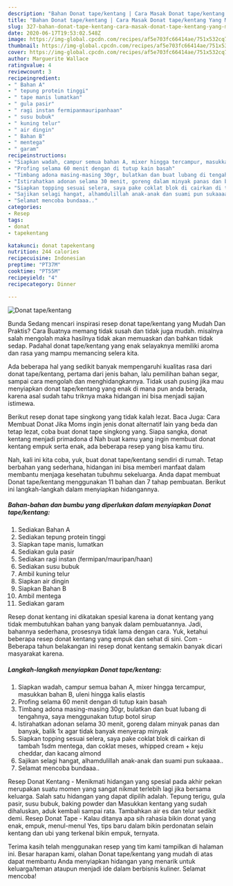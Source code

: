 ```yaml
---
description: "Bahan Donat tape/kentang | Cara Masak Donat tape/kentang Yang Mudah Dan Praktis"
title: "Bahan Donat tape/kentang | Cara Masak Donat tape/kentang Yang Mudah Dan Praktis"
slug: 327-bahan-donat-tape-kentang-cara-masak-donat-tape-kentang-yang-mudah-dan-praktis
date: 2020-06-17T19:53:02.548Z
image: https://img-global.cpcdn.com/recipes/af5e703fc66414ae/751x532cq70/donat-tapekentang-foto-resep-utama.jpg
thumbnail: https://img-global.cpcdn.com/recipes/af5e703fc66414ae/751x532cq70/donat-tapekentang-foto-resep-utama.jpg
cover: https://img-global.cpcdn.com/recipes/af5e703fc66414ae/751x532cq70/donat-tapekentang-foto-resep-utama.jpg
author: Marguerite Wallace
ratingvalue: 4
reviewcount: 3
recipeingredient:
- " Bahan A"
- " tepung protein tinggi"
- " tape manis lumatkan"
- " gula pasir"
- " ragi instan fermipanmauripanhaan"
- " susu bubuk"
- " kuning telur"
- " air dingin"
- " Bahan B"
- " mentega"
- " garam"
recipeinstructions:
- "Siapkan wadah, campur semua bahan A, mixer hingga tercampur, masukkan bahan B, uleni hingga kalis elastis"
- "Profing selama 60 menit dengan di tutup kain basah"
- "Timbang adona masing-masing 30gr, bulatkan dan buat lubang di tengahnya, saya menggunakan tutup botol sirup"
- "Istirahatkan adonan selama 30 menit, goreng dalam minyak panas dan banyak, balik 1x agar tidak banyak menyerap minyak"
- "Siapkan topping sesuai selera, saya pake coklat blok di cairkan di tambah 1sdm mentega, dan coklat meses, whipped cream + keju cheddar, dan kacang almond"
- "Sajikan selagi hangat, alhamdulillah anak-anak dan suami pun sukaaaa.."
- "Selamat mencoba bundaaa.."
categories:
- Resep
tags:
- donat
- tapekentang

katakunci: donat tapekentang 
nutrition: 244 calories
recipecuisine: Indonesian
preptime: "PT37M"
cooktime: "PT55M"
recipeyield: "4"
recipecategory: Dinner

---
```



![Donat tape/kentang](https://img-global.cpcdn.com/recipes/af5e703fc66414ae/751x532cq70/donat-tapekentang-foto-resep-utama.jpg)

Bunda Sedang mencari inspirasi resep donat tape/kentang yang Mudah Dan Praktis? Cara Buatnya memang tidak susah dan tidak juga mudah. misalnya salah mengolah maka hasilnya tidak akan memuaskan dan bahkan tidak sedap. Padahal donat tape/kentang yang enak selayaknya memiliki aroma dan rasa yang mampu memancing selera kita.

Ada beberapa hal yang sedikit banyak mempengaruhi kualitas rasa dari donat tape/kentang, pertama dari jenis bahan, lalu pemilihan bahan segar, sampai cara mengolah dan menghidangkannya. Tidak usah pusing jika mau menyiapkan donat tape/kentang yang enak di mana pun anda berada, karena asal sudah tahu triknya maka hidangan ini bisa menjadi sajian istimewa.

Berikut resep donat tape singkong yang tidak kalah lezat. Baca Juga: Cara Membuat Donat Jika Moms ingin jenis donat alternatif lain yang beda dan tetap lezat, coba buat donat tape singkong yang. Siapa sangka, donat kentang menjadi primadona d Nah buat kamu yang ingin membuat donat kentang empuk serta enak, ada beberapa resep yang bisa kamu tiru.


Nah, kali ini kita coba, yuk, buat donat tape/kentang sendiri di rumah. Tetap berbahan yang sederhana, hidangan ini bisa memberi manfaat dalam membantu menjaga kesehatan tubuhmu sekeluarga. Anda dapat membuat Donat tape/kentang menggunakan 11 bahan dan 7 tahap pembuatan. Berikut ini langkah-langkah dalam menyiapkan hidangannya.

<!--inarticleads1-->

##### Bahan-bahan dan bumbu yang diperlukan dalam menyiapkan Donat tape/kentang:

1. Sediakan  Bahan A
1. Sediakan  tepung protein tinggi
1. Siapkan  tape manis, lumatkan
1. Sediakan  gula pasir
1. Sediakan  ragi instan (fermipan/mauripan/haan)
1. Sediakan  susu bubuk
1. Ambil  kuning telur
1. Siapkan  air dingin
1. Siapkan  Bahan B
1. Ambil  mentega
1. Sediakan  garam


Resep donat kentang ini dikatakan spesial karena ia donat kentang yang tidak membutuhkan bahan yang banyak dalam pembuatannya. Jadi, bahannya sederhana, prosesnya tidak lama dengan cara. Yuk, ketahui beberapa resep donat kentang yang empuk dan sehat di sini. Com - Beberapa tahun belakangan ini resep donat kentang semakin banyak dicari masyarakat karena. 

<!--inarticleads2-->

##### Langkah-langkah menyiapkan Donat tape/kentang:

1. Siapkan wadah, campur semua bahan A, mixer hingga tercampur, masukkan bahan B, uleni hingga kalis elastis
1. Profing selama 60 menit dengan di tutup kain basah
1. Timbang adona masing-masing 30gr, bulatkan dan buat lubang di tengahnya, saya menggunakan tutup botol sirup
1. Istirahatkan adonan selama 30 menit, goreng dalam minyak panas dan banyak, balik 1x agar tidak banyak menyerap minyak
1. Siapkan topping sesuai selera, saya pake coklat blok di cairkan di tambah 1sdm mentega, dan coklat meses, whipped cream + keju cheddar, dan kacang almond
1. Sajikan selagi hangat, alhamdulillah anak-anak dan suami pun sukaaaa..
1. Selamat mencoba bundaaa..


Resep Donat Kentang - Menikmati hidangan yang spesial pada akhir pekan merupakan suatu momen yang sangat nikmat terlebih lagi jika bersama keluarga. Salah satu hidangan yang dapat dipilih adalah. Tepung terigu, gula pasir, susu bubuk, baking powder dan Masukkan kentang yang sudah dihaluskan, aduk kembali sampai rata. Tambahkan air es dan telur sedikit demi. Resep Donat Tape - Kalau ditanya apa sih rahasia bikin donat yang enak, empuk, menul-menul Yes, tips baru dalam bikin perdonatan selain kentang dan ubi yang terkenal bikin empuk, ternyata. 

Terima kasih telah menggunakan resep yang tim kami tampilkan di halaman ini. Besar harapan kami, olahan Donat tape/kentang yang mudah di atas dapat membantu Anda menyiapkan hidangan yang menarik untuk keluarga/teman ataupun menjadi ide dalam berbisnis kuliner. Selamat mencoba!
